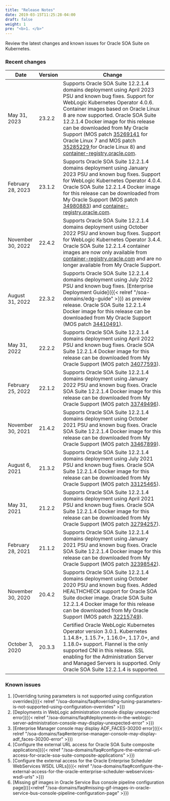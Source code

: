 ```yaml
---
title: "Release Notes"
date: 2019-03-15T11:25:28-04:00
draft: false
weight: 1
pre: "<b>1. </b>"
---
```


Review the latest changes and known issues for Oracle SOA Suite on Kubernetes.

### Recent changes

| Date | Version | Change |
| --- | --- | --- |
|May 31, 2023 | 23.2.2 | Supports Oracle SOA Suite 12.2.1.4 domains deployment using April 2023 PSU and known bug fixes. Support for WebLogic Kubernetes Operator 4.0.6. Container images based on Oracle Linux 8 are now supported. Oracle SOA Suite 12.2.1.4 Docker image for this release can be downloaded from My Oracle Support (MOS patch [35269141](https://support.oracle.com/epmos/faces/ui/patch/PatchDetail.jspx?patchId=35269141) for Oracle Linux 7 and MOS patch [35285229 ](https://support.oracle.com/epmos/faces/ui/patch/PatchDetail.jspx?patchId=35285229) for Oracle Linux 8) and [container-registry.oracle.com](https://container-registry.oracle.com).
|February 28, 2023 | 23.1.2 | Supports Oracle SOA Suite 12.2.1.4 domains deployment using January 2023 PSU and known bug fixes. Support for WebLogic Kubernetes Operator 4.0.4. Oracle SOA Suite 12.2.1.4 Docker image for this release can be downloaded from My Oracle Support (MOS patch [34980883](https://support.oracle.com/epmos/faces/ui/patch/PatchDetail.jspx?patchId=34980883)) and [container-registry.oracle.com](https://container-registry.oracle.com/).
|November 30, 2022 | 22.4.2 | Supports Oracle SOA Suite 12.2.1.4 domains deployment using October 2022 PSU and known bug fixes. Support for WebLogic Kubernetes Operator 3.4.4. Oracle SOA Suite 12.2.1.4 container images are now only available from [container-registry.oracle.com](https://container-registry.oracle.com/) and are no longer available from My Oracle Support.
|August 31, 2022 | 22.3.2 | Supports Oracle SOA Suite 12.2.1.4 domains deployment using July 2022 PSU and known bug fixes. [Enterprise Deployment Guide]({{< relref "/soa-domains/edg-guide" >}}) as preview release. Oracle SOA Suite 12.2.1.4 Docker image for this release can be downloaded from My Oracle Support (MOS patch [34410491](https://support.oracle.com/epmos/faces/ui/patch/PatchDetail.jspx?patchId=34410491)).
|May 31, 2022 | 22.2.2 | Supports Oracle SOA Suite 12.2.1.4 domains deployment using April 2022 PSU and known bug fixes. Oracle SOA Suite 12.2.1.4 Docker image for this release can be downloaded from My Oracle Support (MOS patch [34077593](https://support.oracle.com/epmos/faces/ui/patch/PatchDetail.jspx?patchId=34077593)).
|February 25, 2022 | 22.1.2 | Supports Oracle SOA Suite 12.2.1.4 domains deployment using January 2022 PSU and known bug fixes. Oracle SOA Suite 12.2.1.4 Docker image for this release can be downloaded from My Oracle Support (MOS patch [33749496](https://support.oracle.com/epmos/faces/ui/patch/PatchDetail.jspx?patchId=33749496)).
|November 30, 2021 | 21.4.2 | Supports Oracle SOA Suite 12.2.1.4 domains deployment using October 2021 PSU and known bug fixes. Oracle SOA Suite 12.2.1.4 Docker image for this release can be downloaded from My Oracle Support (MOS patch [33467899](https://support.oracle.com/epmos/faces/ui/patch/PatchDetail.jspx?patchId=33467899)).
|August 6, 2021 | 21.3.2 | Supports Oracle SOA Suite 12.2.1.4 domains deployment using July 2021 PSU and known bug fixes. Oracle SOA Suite 12.2.1.4 Docker image for this release can be downloaded from My Oracle Support (MOS patch [33125465](https://support.oracle.com/epmos/faces/ui/patch/PatchDetail.jspx?patchId=33125465)).
| May 31, 2021 | 21.2.2 | Supports Oracle SOA Suite 12.2.1.4 domains deployment using April 2021 PSU and known bug fixes. Oracle SOA Suite 12.2.1.4 Docker image for this release can be downloaded from My Oracle Support (MOS patch [32794257](https://support.oracle.com/epmos/faces/ui/patch/PatchDetail.jspx?patchId=32794257)).
| February 28, 2021 | 21.1.2 | Supports Oracle SOA Suite 12.2.1.4 domains deployment using January 2021 PSU and known bug fixes. Oracle SOA Suite 12.2.1.4 Docker image for this release can be downloaded from My Oracle Support (MOS patch [32398542](https://support.oracle.com/epmos/faces/ui/patch/PatchDetail.jspx?patchId=32398542)).
| November 30, 2020 | 20.4.2 | Supports Oracle SOA Suite 12.2.1.4 domains deployment using October 2020 PSU and known bug fixes. Added HEALTHCHECK support for Oracle SOA Suite docker image. Oracle SOA Suite 12.2.1.4 Docker image for this release can be downloaded from My Oracle Support (MOS patch [32215749](https://support.oracle.com/epmos/faces/ui/patch/PatchDetail.jspx?patchId=32215749)).
| October 3, 2020 | 20.3.3 | Certified Oracle WebLogic Kubernetes Operator version 3.0.1. Kubernetes 1.14.8+, 1.15.7+, 1.16.0+, 1.17.0+, and 1.18.0+ support. Flannel is the only supported CNI in this release. SSL enabling for the Administration Server and Managed Servers is supported. Only Oracle SOA Suite 12.2.1.4 is supported.


### Known issues

1. [Overriding tuning parameters is not supported using configuration overrides]({{< relref "/soa-domains/faq#overriding-tuning-parameters-is-not-supported-using-configuration-overrides" >}})
1. [Deployments in WebLogic administration console display unexpected error]({{< relref "/soa-domains/faq#deployments-in-the-weblogic-server-administration-console-may-display-unexpected-error" >}})
1. [Enterprise Manager console may display ADF_FACES-30200 error]({{< relref "/soa-domains/faq#enterprise-manager-console-may-display-adf_faces-30200-error" >}})
1. [Configure the external URL access for Oracle SOA Suite composite applications]({{< relref "/soa-domains/faq#configure-the-external-url-access-for-oracle-soa-suite-composite-applications" >}})
1. [Configure the external access for the Oracle Enterprise Scheduler WebServices WSDL URLs]({{< relref "/soa-domains/faq#configure-the-external-access-for-the-oracle-enterprise-scheduler-webservices-wsdl-urls" >}})
1. [Missing gif images in Oracle Service Bus console pipeline configuration page]({{<relref "/soa-domains/faq#missing-gif-images-in-oracle-service-bus-console-pipeline-configuration-page" >}})
